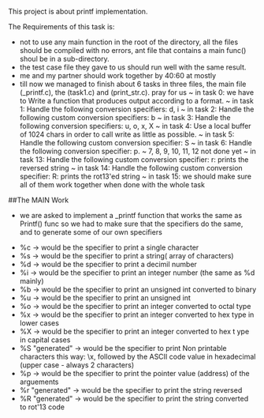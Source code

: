 This project is about printf implementation.

The Requirements of this task is:
- not to use any main function in the root of the directory, all the files should be compiled with no errors, ant file that contains a main func() shoul be in a sub-directory.
- the test case file they gave to us should run well with the same result.
- me and my partner should work together by 40:60 at mostly
- till now we managed to finish about 6 tasks in three files, the main file (_printf.c), the (task1.c) and (print_str.c).
pray for us
~ in task 0: we have to Write a function that produces output according to a format.
~ in task 1: Handle the following conversion specifiers: d, i
~ in task 2: Handle the following custom conversion specifiers: b
~ in task 3: Handle the following conversion specifiers: u, o, x, X
~ in task 4: Use a local buffer of 1024 chars in order to call write as little as possible.
~ in task 5: Handle the following custom conversion specifier: S
~ in task 6: Handle the following conversion specifier: p.
~ 7, 8, 9, 10, 11, 12 not done yet
~ in task 13: Handle the following custom conversion specifier: r: prints the reversed string
~ in task 14: Handle the following custom conversion specifier: R: prints the rot13'ed string
~ in task 15: we should make sure all of them work together when done with the whole task

##The MAIN Work

- we are asked to implement a _printf function that works the same as Printf() func
so we had to make sure that the specifiers do the same, and to generate some of our own specifiers
* %c -> would be the specifier to print a single character
* %s -> would be the specifier to print a string( array of characters)
* %d -> would be the specifier to print a decimil number
* %i -> would be the specifier to print an integer number (the same as %d mainly)
* %b -> would be the specifier to print an unsigned int converted to binary
* %u -> would be the specifier to print an unsigned int
* %o -> would be the specifier to print an integer converted to octal type
* %x -> would be the specifier to print an integer converted to hex type in lower cases
* %X -> would be the specifier to print an integer converted to hex t
    ype in capital cases
* %S "generated" -> would be the specifier to print Non printable characters this way: \x, followed by the ASCII code value in hexadecimal (upper case - always 2 characters)
* %p -> would be the specifier to print the pointer value (address) of the arguements
* %r "generated" -> would be the specifier to print the string reversed
* %R "generated" -> would be the specifier to print the string converted to rot'13 code

